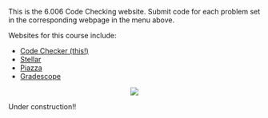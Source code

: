 This is the 6.006 Code Checking website. 
Submit code for each problem set in the
corresponding webpage in the menu above. 

Websites for this course include:


* [Code Checker (this!)](#)
* [Stellar](#)
* [Piazza](#)
* [Gradescope](#)


<center>
<img src="/_static/IAP19/example-plot.svg" />
</center>

Under construction!!

<!--
Hello.  This is the main page.  Maybe it has a calendar, or weekly
announcements, and links to assignments.

And now I have modified the page.

<python>
print(cs_username)
</python>
-->
